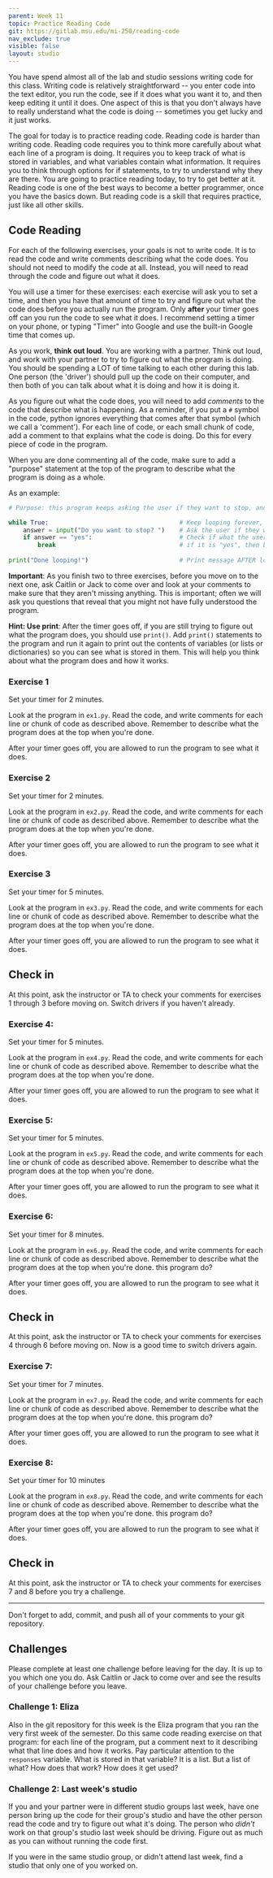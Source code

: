 ```yaml
---
parent: Week 11
topic: Practice Reading Code
git: https://gitlab.msu.edu/mi-250/reading-code
nav_exclude: true
visible: false
layout: studio
---
```


You have spend almost all of the lab and studio sessions writing code for this class. Writing code is relatively straightforward -- you enter code into the text editor, you run the code, see if it does what you want it to, and then keep editing it until it does. One aspect of this is that you don't always have to really understand what the code is doing -- sometimes you get lucky and it just works.

The goal for today is to practice reading code. Reading code is harder than writing code. Reading code requires you to think more carefully about what each line of a program is doing. It requires you to keep track of what is stored in variables, and what variables contain what information. It requires you to think through options for if statements, to try to understand why they are there. You are going to practice reading today, to try to get better at it. Reading code is one of the best ways to become a better programmer, once you have the basics down. But reading code is a skill that requires practice, just like all other skills.

## Code Reading

For each of the following exercises, your goals is not to write code.  It is to read the code and write comments describing what the code does. You should not need to modify the code at all. Instead, you will need to read through the code and figure out what it does.  

You will use a timer for these exercises: each exercise will ask you to set a time, and then you have that amount of time to try and figure out what the code does before you actually run the program. Only **after** your timer goes off can you run the code to see what it does. I recommend setting a timer on your phone, or typing "Timer" into Google and use the built-in Google time that comes up.

As you work, **think out loud**. You are working with a partner. Think out loud, and work with your partner to try to figure out what the program is doing. You should be spending a LOT of time talking to each other during this lab. One person (the 'driver') should pull up the code on their computer, and then both of you can talk about what it is doing and how it is doing it.

As you figure out what the code does, you will need to add *comments* to the code that describe what is happening. As a reminder, if you put a `#` symbol in the code, python ignores everything that comes after that symbol (which we call a 'comment'). For each line of code, or each small chunk of code, add a comment to that explains what the code is doing. Do this for every piece of code in the program. 

When you are done commenting all of the code, make sure to add a "purpose" statement at the top of the program to describe what the program is doing as a whole.

As an example:

```python
# Purpose: this program keeps asking the user if they want to stop, and stops when they say so

while True:                                    # Keep looping forever, until "break"
    answer = input("Do you want to stop? ")    # Ask the user if they want to stop, and store the result in the variable answer
    if answer == "yes":                        # Check if what the user typed in is the word "yes", all lowercase
        break                                  # if it is "yes", then break out of the while loop
                                               
print("Done looping!")                         # Print message AFTER loop is broken out of to let the user know the break was successful
```

**Important**: As you finish two to three exercises, before you move on to the next one, ask Caitlin or Jack to come over and look at your comments to make sure that they aren't missing anything. This is important; often we will ask you questions that reveal that you might not have fully understood the program. 

**Hint: Use print**: After the timer goes off, if you are still trying to figure out what the program does, you should use `print()`.  Add `print()` statements to the program and run it again to print out the contents of variables (or lists or dictionaries) so you can see what is stored in them. This will help you think about what the program does and how it works.

### Exercise 1

Set your timer for 2 minutes.

Look at the program in `ex1.py`. Read the code, and write comments for each line or chunk of code as described above. Remember to describe what the program does at the top when you're done.

After your timer goes off, you are allowed to run the program to see what it does.

### Exercise 2

Set your timer for 2 minutes.

Look at the program in `ex2.py`. Read the code, and write comments for each line or chunk of code as described above. Remember to describe what the program does at the top when you're done.

After your timer goes off, you are allowed to run the program to see what it does.

### Exercise 3

Set your timer for 5 minutes.

Look at the program in `ex3.py`. Read the code, and write comments for each line or chunk of code as described above. Remember to describe what the program does at the top when you're done.

After your timer goes off, you are allowed to run the program to see what it does.

## Check in

At this point, ask the instructor or TA to check your comments for exercises 1 through 3 before moving on. Switch drivers if you haven't already.

### Exercise 4: 

Set your timer for 5 minutes.

Look at the program in `ex4.py`. Read the code, and write comments for each line or chunk of code as described above. Remember to describe what the program does at the top when you're done.

After your timer goes off, you are allowed to run the program to see what it does.

### Exercise 5:

Set your timer for 5 minutes.

Look at the program in `ex5.py`. Read the code, and write comments for each line or chunk of code as described above. Remember to describe what the program does at the top when you're done.

After your timer goes off, you are allowed to run the program to see what it does.

### Exercise 6:

Set your timer for 8 minutes.

Look at the program in `ex6.py`. Read the code, and write comments for each line or chunk of code as described above. Remember to describe what the program does at the top when you're done.
this program do?

After your timer goes off, you are allowed to run the program to see what it does.

## Check in

At this point, ask the instructor or TA to check your comments for exercises 4 through 6 before moving on. Now is a good time to switch drivers again.

### Exercise 7:

Set your timer for 7 minutes.

Look at the program in `ex7.py`. Read the code, and write comments for each line or chunk of code as described above. Remember to describe what the program does at the top when you're done.
this program do?

After your timer goes off, you are allowed to run the program to see what it does.

### Exercise 8:

Set your timer for 10 minutes

Look at the program in `ex8.py`. Read the code, and write comments for each line or chunk of code as described above. Remember to describe what the program does at the top when you're done.
this program do?

After your timer goes off, you are allowed to run the program to see what it does.

## Check in

At this point, ask the instructor or TA to check your comments for exercises 7 and 8 before you try a challenge.

---

Don't forget to add, commit, and push all of your comments to your git repository.

## Challenges

Please complete at least one challenge before leaving for the day. It is up to you which one you do. Ask Caitlin or Jack to come over and see the results of your challenge before you leave.

### Challenge 1: Eliza

Also in the git repository for this week is the Eliza program that you ran the very first week of the semester. Do this same code reading exercise on that program: for each line of the program, put a comment next to it describing what that line does and how it works. Pay particular attention to the `responses` variable. What is stored in that variable? It is a list. But a list of what? How does that work? How does it get used?

### Challenge 2: Last week's studio

If you and your partner were in different studio groups last week, have one person bring up the code for their group's studio and have the other person read the code and try to figure out what it's doing. The person who *didn't* work on that group's studio last week should be driving. Figure out as much as you can without running the code first.

If you were in the same studio group, or didn't attend last week, find a studio that only one of you worked on.
